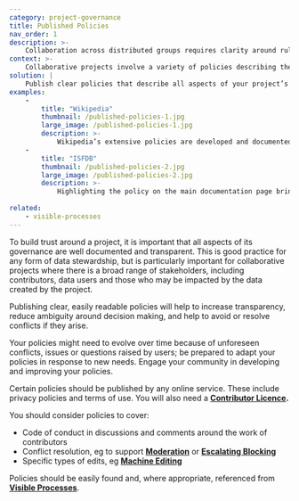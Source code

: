 ```yaml
---
category: project-governance
title: Published Policies
nav_order: 1
description: >-
    Collaboration across distributed groups requires clarity around rules, policies and procedures.
context: >-
    Collaborative projects involve a variety of policies describing the project’s governance. If these are not clearly documented, there may be a lack of trust around how data is being accessed, used and shared, and around how key processes such as moderation and disagreements are handled. 
solution: |
    Publish clear policies that describe all aspects of your project’s governance. Ensure these can be easily found on the project website, and are referenced during key processes.
examples:
    -
        title: "Wikipedia"
        thumbnail: /published-policies-1.jpg
        large_image: /published-policies-1.jpg
        description: >-
            Wikipedia’s extensive policies are developed and documented by the community
    -
        title: "ISFDB"
        thumbnail: /published-policies-2.jpg
        large_image: /published-policies-2.jpg
        description: >-
            Highlighting the policy on the main documentation page brings the project operations to the attention of those looking for guidance
    
related:
    - visible-processes
---
```


To build trust around a project, it is important that all aspects of its governance are well documented and transparent. This is good practice for any form of data stewardship, but is particularly important for collaborative projects where there is a broad range of stakeholders, including contributors, data users and those who may be impacted by the data created by the project.

Publishing clear, easily readable policies will help to increase transparency, reduce ambiguity around decision making, and help to avoid or resolve conflicts if they arise.

Your policies might need to evolve over time because of unforeseen conflicts, issues or questions raised by users; be prepared to adapt your policies in response to new needs. Engage your community in developing and improving your policies.

Certain policies should be published by any online service. These include privacy policies and terms of use. You will also need a **[Contributor Licence](/patterns/project-governance/contributor-licence).**

You should consider policies to cover:

* Code of conduct in discussions and comments around the work of contributors
* Conflict resolution, eg to support **[Moderation](/patterns/editing/moderation)** or **[Escalating Blocking](/patterns/managing-conflict/escalating-blocking)**
* Specific types of edits, eg **[Machine Editing](/patterns/editing/machine-editing)**

Policies should be easily found and, where appropriate, referenced from **[Visible Processes](/patterns/project-governance/visible-processes)**.